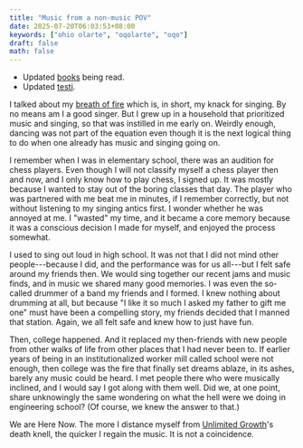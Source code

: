 ```yaml
---
title: "Music from a non-music POV"
date: 2025-07-20T06:03:53+08:00
keywords: ["ohio olarte", "oqolarte", "oqo"]
draft: false
math: false
---
```


- Updated [books](/books) being read.
- Updated [testi](/testi).

I talked about my [breath of fire](/178) which is, in short, my knack
for singing. By no means am I a good singer. But I grew up in a
household that prioritized music and singing, so that was instilled in
me early on. Weirdly enough, dancing was not part of the equation even
though it is the next logical thing to do when one already has music and
singing going on.

I remember when I was in elementary school, there was an audition for
chess players. Even though I will not classify myself a chess player
then and now, and I only know how to play chess, I signed up. It was
mostly because I wanted to stay out of the boring classes that day. The
player who was partnered with me beat me in minutes, if I remember
correctly, but not without listening to my singing antics first. I
wonder whether he was annoyed at me. I "wasted" my time, and it became a
core memory because it was a conscious decision I made for myself, and
enjoyed the process somewhat.

I used to sing out loud in high school. It was not that I did not mind
other people---because I did, and the performance was for us all---but I
felt safe around my friends then. We would sing together our recent jams
and music finds, and in music we shared many good memories. I was even
the so-called drummer of a band my friends and I formed. I knew nothing
about drumming at all, but because "I like it so much I asked my father
to gift me one" must have been a compelling story, my friends
decided that I manned that station. Again, we all felt safe and knew how
to just have fun.

Then, college happened. And it replaced my then-friends with new people
from other walks of life from other places that I had never been to. If
earlier years of being in an institutionalized worker mill called school
were not enough, then college was the fire that finally set dreams
ablaze, in its ashes, barely any music could be heard. I met people
there who were musically inclined, and I would say I got along with them
well. Did we, at one point, share unknowingly the same wondering on
what the hell were we doing in engineering school? (Of course, we knew
the answer to that.)

We are Here Now. The more I distance myself from
[Unlimited Growth](/capitalism)'s death knell,
the quicker I regain the music. It
is not a coincidence.
